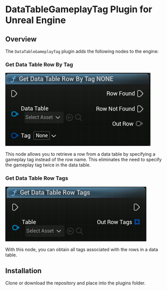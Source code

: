 # DataTableGameplayTag Plugin for Unreal Engine

## Overview

The `DataTableGameplayTag` plugin adds the following nodes to the engine:

### Get Data Table Row By Tag

![Get Data Table Row By Tag](ExternalContent/GetDataTableRowByTag.png)

This node allows you to retrieve a row from a data table by specifying a gameplay tag instead of the row name. This eliminates the need to specify the gameplay tag twice in the data table.

### Get Data Table Row Tags

![Get Data Table Row Tags](ExternalContent/GetDataTableRowTags.png)

With this node, you can obtain all tags associated with the rows in a data table.

## Installation
Clone or download the repository and place into the plugins folder.
